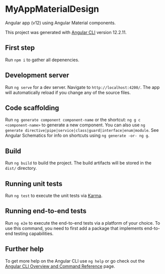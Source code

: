 # MyAppMaterialDesign

Angular app (v12) using Angular Material components.

This project was generated with [Angular CLI](https://github.com/angular/angular-cli) version 12.2.11.

## First step

Run `npm i` to gather all depenencies.

## Development server

Run `ng serve` for a dev server. Navigate to `http://localhost:4200/`. The app will automatically reload if you change any of the source files.

## Code scaffolding

Run `ng generate component component-name` or the shortcut: `ng g c <component-name>` to generate a new component. 
You can also use `ng generate directive|pipe|service|class|guard|interface|enum|module`. 
See Angular Schematics for info on shortcuts using `ng generate -or- ng g`. 

## Build

Run `ng build` to build the project. The build artifacts will be stored in the `dist/` directory.

## Running unit tests

Run `ng test` to execute the unit tests via [Karma](https://karma-runner.github.io).

## Running end-to-end tests

Run `ng e2e` to execute the end-to-end tests via a platform of your choice. To use this command, you need to first add a package that implements end-to-end testing capabilities.

## Further help

To get more help on the Angular CLI use `ng help` or go check out the [Angular CLI Overview and Command Reference](https://angular.io/cli) page.
